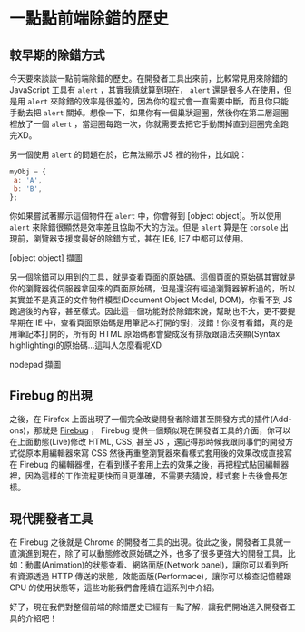 # 一點點前端除錯的歷史

## 較早期的除錯方式
今天要來談談一點前端除錯的歷史。在開發者工具出來前，比較常見用來除錯的 JavaScript 工具有 `alert` ，其實我猜就算到現在， `alert` 還是很多人在使用，但是用 `alert` 來除錯的效率是很差的，因為你的程式會一直需要中斷，而且你只能手動去把 `alert` 關掉。想像一下，如果你有一個巢狀迴圈，然後你在第二層迴圈裡放了一個 `alert` ，當迴圈每跑一次，你就需要去把它手動關掉直到迴圈完全跑完XD。

另一個使用 `alert` 的問題在於，它無法顯示 JS 裡的物件，比如說：

```js
myObj = {
 a: 'A',
 b: 'B',
};
```

你如果嘗試著顯示這個物件在 `alert` 中，你會得到 [object object]。所以使用 `alert` 來除錯很顯然是效率差且協助不大的方法。但是 `alert` 算是在 `console` 出現前，瀏覽器支援度最好的除錯方式，甚在 IE6, IE7 中都可以使用。

[object object] 擷圖

另一個除錯可以用到的工具，就是查看頁面的原始碼。這個頁面的原始碼其實就是你的瀏覽器從伺服器拿回來的頁面原始碼，但是還沒有經過瀏覽器解析過的，所以其實並不是真正的文件物件模型(Document Object Model, DOM)，你看不到 JS 跑過後的內容，甚至樣式。因此這一個功能對於除錯來說，幫助也不大，更不要提早期在 IE 中，查看頁面原始碼是用筆記本打開的!對，沒錯！你沒有看錯，真的是用筆記本打開的，所有的 HTML 原始碼都會變成沒有排版跟語法突顯(Syntax highlighting)的原始碼…這叫人怎麼看呢XD

nodepad 擷圖

## Firebug 的出現
之後，在 Firefox 上面出現了一個完全改變開發者除錯甚至開發方式的插件(Add-ons)，那就是 [Firebug](https://getfirebug.com/) ， Firebug 提供一個類似現在開發者工具的介面，你可以在上面動態(Live)修改 HTML, CSS, 甚至 JS ，還記得那時候我跟同事們的開發方式從原本用編輯器來寫 CSS 然後再重整瀏覽器來看樣式套用後的效果改成直接寫在 Firebug 的編輯器裡，在看到樣子套用上去的效果之後，再把程式貼回編輯器裡，因為這樣的工作流程更快而且更準確，不需要去猜說，樣式套上去後會長怎樣。

## 現代開發者工具
在 Firebug 之後就是 Chrome 的開發者工具的出現。從此之後，開發者工具就一直演進到現在，除了可以動態修改原始碼之外，也多了很多更強大的開發工具，比如：動畫(Animation)的狀態查看、網路面版(Network panel)，讓你可以看到所有資源透過 HTTP 傳送的狀態，效能面版(Performace)，讓你可以檢查記憶體跟 CPU 的使用狀態等，這些功能我們會陸續在這系列中介紹。

好了，現在我們對整個前端的除錯歷史已經有一點了解，讓我們開始進入開發者工具的介紹吧！
